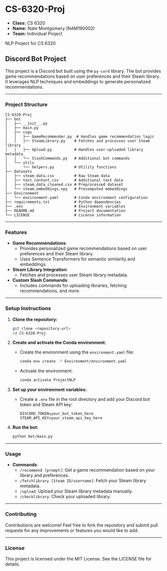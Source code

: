 # CS-6320-Proj

- **Class:** CS 6320
- **Name:** Nate Montgomery (NAM190002)
- **Team:** Individual Project

NLP Project for CS 6320

## Discord Bot Project

This project is a Discord bot built using the `py-cord` library. The bot provides game recommendations based on user preferences and their Steam library. It leverages NLP techniques and embeddings to generate personalized recommendations.

---

### Project Structure

```
CS-6320-Proj
├── bot
│   ├── __init__.py
│   ├── main.py
│   ├── cogs
│   │   ├── GameRecommender.py  # Handles game recommendation logic
│   │   ├── SteamLibrary.py    # Fetches and processes user Steam library
│   │   ├── Upload.py          # Handles user-uploaded library metadata
│   │   └── SlashCommands.py   # Additional bot commands
│   └── utils
│       └── helpers.py         # Utility functions
├── Datasets
│   ├── steam_data.csv         # Raw Steam data
│   ├── text_content.csv       # Additional text data
│   ├── steam_data_cleaned.csv # Preprocessed dataset
│   └── steam_embeddings.npy   # Precomputed embeddings
├── Environment
│   └── environment.yaml       # Conda environment configuration
├── requirements.txt           # Python dependencies
├── .env                       # Environment variables
├── README.md                  # Project documentation
└── LICENSE                    # License information
```

---

### Features

- **Game Recommendations**:
  - Provides personalized game recommendations based on user preferences and their Steam library.
  - Uses Sentence Transformers for semantic similarity and embeddings.
- **Steam Library Integration**:
  - Fetches and processes user Steam library metadata.
- **Custom Slash Commands**:
  - Includes commands for uploading libraries, fetching recommendations, and more.

---

### Setup Instructions

1. **Clone the repository:**
   ```bash
   git clone <repository-url>
   cd CS-6320-Proj
   ```

2. **Create and activate the Conda environment:**
   - Create the environment using the `environment.yaml` file:
     ```bash
     conda env create -f Environment/environment.yaml
     ```
   - Activate the environment:
     ```bash
     conda activate ProjectNLP
     ```

3. **Set up your environment variables:**
   - Create a `.env` file in the root directory and add your Discord bot token and Steam API key:
     ```properties
     DISCORD_TOKEN=your_bot_token_here
     STEAM_API_KEY=your_steam_api_key_here
     ```

4. **Run the bot:**
   ```bash
   python bot/main.py
   ```

---

### Usage

- **Commands**:
  - `/recommend [prompt]`: Get a game recommendation based on your library and preferences.
  - `/fetchlibrary [Steam ID/username]`: Fetch your Steam library metadata.
  - `/upload`: Upload your Steam library metadata manually.
  - `/checklibrary`: Check your uploaded library.

---

### Contributing

Contributions are welcome! Feel free to fork the repository and submit pull requests for any improvements or features you would like to add.

---

### License

This project is licensed under the MIT License. See the LICENSE file for details.